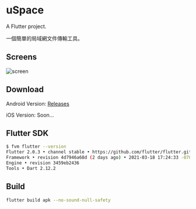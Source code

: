 # uSpace

A  Flutter project.

一個簡單的局域網文件傳輸工具。



## Screens

![screen](https://gitee.com/qoli/u-pic/raw/master/uPic/screen.jpg)





## Download

Android Version: [Releases ](https://github.com/qoli/uSpace/releases)

iOS Version: Soon...



## Flutter SDK

```bash
$ fvm flutter --version
Flutter 2.0.3 • channel stable • https://github.com/flutter/flutter.git
Framework • revision 4d7946a68d (2 days ago) • 2021-03-18 17:24:33 -0700
Engine • revision 3459eb2436
Tools • Dart 2.12.2
```



## Build

```bash
flutter build apk --no-sound-null-safety
```

